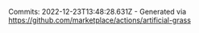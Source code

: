 Commits: 2022-12-23T13:48:28.631Z - Generated via https://github.com/marketplace/actions/artificial-grass
<br>
